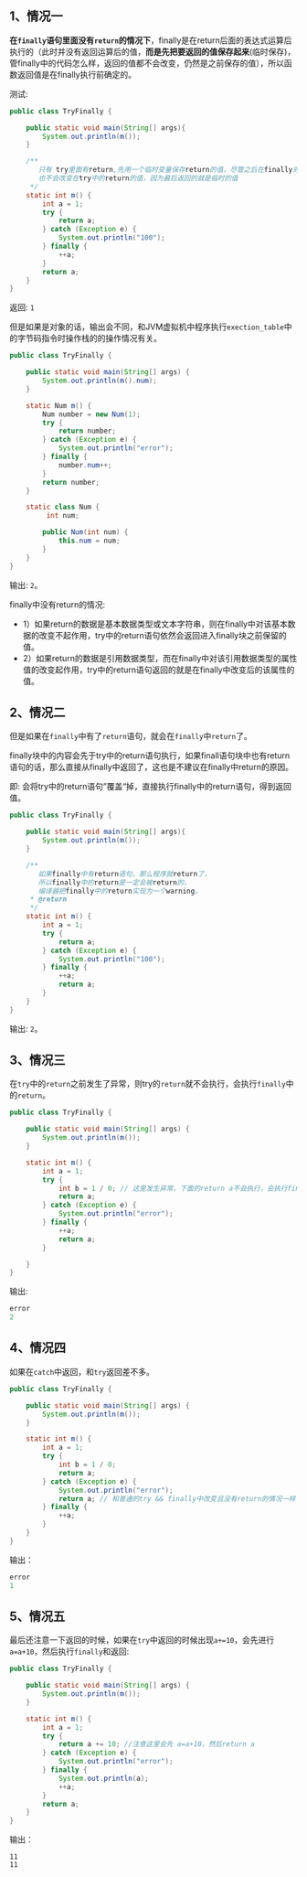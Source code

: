 ## 1、情况一


**在`finally`语句里面没有`return`的情况下**，finally是在return后面的表达式运算后执行的（此时并没有返回运算后的值，**而是先把要返回的值保存起来**(临时保存)，管finally中的代码怎么样，返回的值都不会改变，仍然是之前保存的值），所以函数返回值是在finally执行前确定的。

测试:

```java
public class TryFinally {

    public static void main(String[] args){
        System.out.println(m());
    }

    /**
       只有 try里面有return,先用一个临时变量保存return的值，尽管之后在finally对变量进行修改
       也不会改变在try中的return的值，因为最后返回的就是临时的值
     */
    static int m() {
        int a = 1;
        try {
            return a;
        } catch (Exception e) {
            System.out.println("100");
        } finally {
            ++a;
        }
        return a;
    }
}

```

返回: `1`

但是如果是对象的话，输出会不同，和JVM虚拟机中程序执行`exection_table`中的字节码指令时操作栈的的操作情况有关。

```java
public class TryFinally {

    public static void main(String[] args) {
        System.out.println(m().num);
    }

    static Num m() {
        Num number = new Num(1);
        try {
            return number;
        } catch (Exception e) {
            System.out.println("error");
        } finally {
            number.num++;
        }
        return number;
    }

    static class Num {
         int num;

        public Num(int num) {
            this.num = num;
        }
    }
}
```

输出: `2`。

finally中没有return的情况: 

* 1）如果return的数据是基本数据类型或文本字符串，则在finally中对该基本数据的改变不起作用，try中的return语句依然会返回进入finally块之前保留的值。
* 2）如果return的数据是引用数据类型，而在finally中对该引用数据类型的属性值的改变起作用，try中的return语句返回的就是在finally中改变后的该属性的值。

## 2、情况二

但是如果在`finally`中有了`return`语句，就会在`finally`中`return`了。

finally块中的内容会先于try中的return语句执行，如果finall语句块中也有return语句的话，那么直接从finally中返回了，这也是不建议在finally中return的原因。

即: 会将try中的return语句”覆盖“掉，直接执行finally中的return语句，得到返回值。

```java
public class TryFinally {

    public static void main(String[] args){
        System.out.println(m());
    }

    /**
       如果finally中有return语句，那么程序就return了，
       所以finally中的return是一定会被return的，
       编译器把finally中的return实现为一个warning。
     * @return
     */
    static int m() {
        int a = 1;
        try {
            return a;
        } catch (Exception e) {
            System.out.println("100");
        } finally {
            ++a;
            return a;
        }
    }
}

```

输出: `2`。

## 3、情况三

在`try`中的`return`之前发生了异常，则try的`return`就不会执行，会执行`finally`中的`return`。

```java
public class TryFinally {

    public static void main(String[] args) {
        System.out.println(m());
    }

    static int m() {
        int a = 1;
        try {
            int b = 1 / 0; // 这里发生异常，下面的return a不会执行，会执行finally中的return a
            return a;
        } catch (Exception e) {
            System.out.println("error");
        } finally {
            ++a;
            return a;
        }

    }
}
```

输出:

```java
error
2
```

## 4、情况四

如果在`catch`中返回，和`try`返回差不多。

```java
public class TryFinally {

    public static void main(String[] args) {
        System.out.println(m());
    }

    static int m() {
        int a = 1;
        try {
            int b = 1 / 0;
            return a;
        } catch (Exception e) {
            System.out.println("error");
            return a; // 和普通的try && finally中改变且没有return的情况一样
        } finally {
            ++a;
        }
    }
}
```

输出：

```java
error
1
```



## 5、情况五

最后还注意一下返回的时候，如果在`try`中返回的时候出现`a+=10`，会先进行`a=a+10`，然后执行`finally`和返回:

```java
public class TryFinally {

    public static void main(String[] args) {
        System.out.println(m());
    }

    static int m() {
        int a = 1;
        try {
            return a += 10; //注意这里会先 a=a+10，然后return a
        } catch (Exception e) {
            System.out.println("error");
        } finally {
            System.out.println(a);
            ++a;
        }
        return a;
    }
}

```

输出：

```
11
11
```

